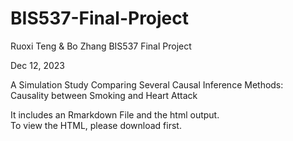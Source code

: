 # BIS537-Final-Project
Ruoxi Teng &amp; Bo Zhang BIS537 Final Project  

Dec 12, 2023  

A Simulation Study Comparing Several Causal Inference Methods:  
Causality between Smoking and Heart Attack    

It includes an Rmarkdown File and the html output.  
To view the HTML, please download first.  
